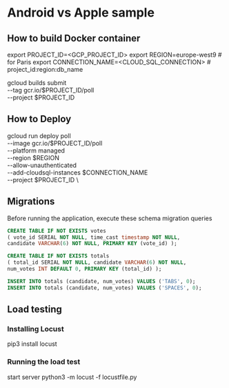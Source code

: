 # Android vs  Apple sample

## How to build Docker container

export PROJECT_ID=<GCP_PROJECT_ID>
export REGION=europe-west9 # for Paris
export CONNECTION_NAME=<CLOUD_SQL_CONNECTION> # project_id:region:db_name


gcloud builds submit \
  --tag gcr.io/$PROJECT_ID/poll \
  --project $PROJECT_ID

## How to Deploy
gcloud run deploy poll \
  --image gcr.io/$PROJECT_ID/poll \
  --platform managed \
  --region $REGION \
  --allow-unauthenticated \
  --add-cloudsql-instances $CONNECTION_NAME \
  --project $PROJECT_ID \

## Migrations

Before running the application, execute these schema migration queries

```sql
CREATE TABLE IF NOT EXISTS votes
( vote_id SERIAL NOT NULL, time_cast timestamp NOT NULL,
candidate VARCHAR(6) NOT NULL, PRIMARY KEY (vote_id) );

CREATE TABLE IF NOT EXISTS totals
( total_id SERIAL NOT NULL, candidate VARCHAR(6) NOT NULL,
num_votes INT DEFAULT 0, PRIMARY KEY (total_id) );

INSERT INTO totals (candidate, num_votes) VALUES ('TABS', 0);
INSERT INTO totals (candidate, num_votes) VALUES ('SPACES', 0);

```

## Load testing


### Installing Locust
pip3 install locust

### Running the load test
start server
python3 -m locust -f locustfile.py

